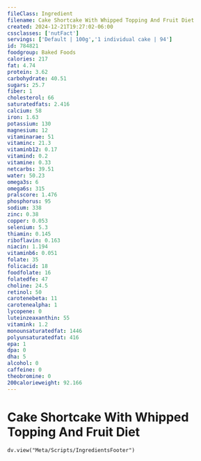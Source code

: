 ```yaml
---
fileClass: Ingredient
filename: Cake Shortcake With Whipped Topping And Fruit Diet
created: 2024-12-21T19:27:02-06:00
cssclasses: ['nutFact']
servings: ['Default | 100g','1 individual cake | 94']
id: 784821
foodgroup: Baked Foods
calories: 217
fat: 4.74
protein: 3.62
carbohydrate: 40.51
sugars: 25.7
fiber: 1
cholesterol: 66
saturatedfats: 2.416
calcium: 58
iron: 1.63
potassium: 130
magnesium: 12
vitaminarae: 51
vitaminc: 21.3
vitaminb12: 0.17
vitamind: 0.2
vitamine: 0.33
netcarbs: 39.51
water: 50.23
omega3s: 6
omega6s: 315
pralscore: 1.476
phosphorus: 95
sodium: 338
zinc: 0.38
copper: 0.053
selenium: 5.3
thiamin: 0.145
riboflavin: 0.163
niacin: 1.194
vitaminb6: 0.051
folate: 35
folicacid: 18
foodfolate: 16
folatedfe: 47
choline: 24.5
retinol: 50
carotenebeta: 11
carotenealpha: 1
lycopene: 0
luteinzeaxanthin: 55
vitamink: 1.2
monounsaturatedfat: 1446
polyunsaturatedfat: 416
epa: 1
dpa: 0
dha: 5
alcohol: 0
caffeine: 0
theobromine: 0
200calorieweight: 92.166
---
```


# Cake Shortcake With Whipped Topping And Fruit Diet

```dataviewjs
dv.view("Meta/Scripts/IngredientsFooter")
```